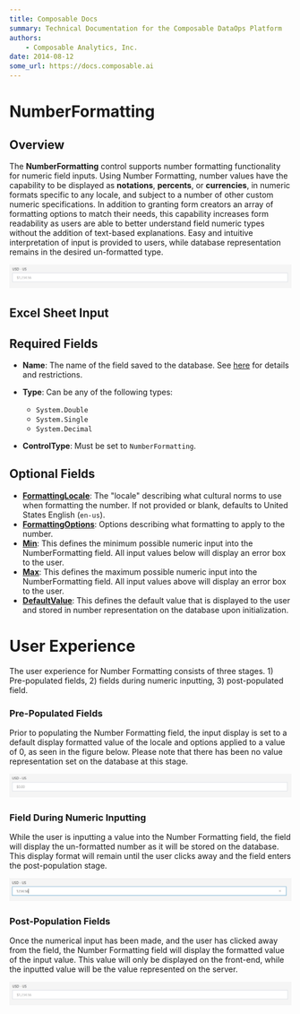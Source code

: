 ```yaml
---
title: Composable Docs
summary: Technical Documentation for the Composable DataOps Platform
authors:
    - Composable Analytics, Inc.
date: 2014-08-12
some_url: https://docs.composable.ai
---
```


# NumberFormatting

## Overview

The **NumberFormatting** control supports number formatting functionality for numeric field inputs. Using Number Formatting, number values have the capability to be displayed as **notations**, **percents**, or **currencies**, in numeric formats specific to any locale, and subject to a number of other custom numeric specifications. In addition to granting form creators an array of formatting options to match their needs, this capability increases form readability as users are able to better understand field numeric types without the addition of text-based explanations. Easy and intuitive interpretation of input is provided to users, while database representation remains in the desired un-formatted type. 

![Post-Populated Field](../img/05.04.Img_3.PNG)

## Excel Sheet Input

## Required Fields

- **Name**: The name of the field saved to the database. See [here](../06.Setting-Details/Name.md) for details and restrictions.

- **Type**: Can be any of the following types:
    - `System.Double`
    - `System.Single`
    - `System.Decimal` 
    
- **ControlType**: Must be set to `NumberFormatting`.


## Optional Fields

- [**FormattingLocale**](../06.Setting-Details/FormattingLocale.md): The "locale" describing what cultural norms to use when formatting the number. If not provided or blank, defaults to United States English (`en-us`).
- [**FormattingOptions**](../06.Setting-Details/FormattingOptions.md): Options describing what formatting to apply to the number.
- [**Min**](../06.Setting-Details/Min.md): This defines the minimum possible numeric input into the NumberFormatting field. All input values below will display an error box to the user.
- [**Max**](../06.Setting-Details/Max.md): This defines the maximum possible numeric input into the NumberFormatting field. All input values above will display an error box to the user.
- [**DefaultValue**](../06.Setting-Details/DefaultValue.md): This defines the default value that is displayed to the user and stored in number representation on the database upon initialization.

# User Experience
The user experience for Number Formatting consists of three stages. 1) Pre-populated fields, 2) fields during numeric inputting, 3) post-populated field.

### Pre-Populated Fields
Prior to populating the Number Formatting field, the input display is set to a default display formatted value of the locale and options applied to a value of 0, as seen in the figure below. Please note that there has been no value representation set on the database at this stage.

![Pre-Populated Field](../img/05.04.Img_1.PNG)

### Field During Numeric Inputting
While the user is inputting a value into the Number Formatting field, the field will display the un-formatted number as it will be stored on the database. This display format will remain until the user clicks away and the field enters the post-population stage. 

![Field During Numeric Inputting](../img/05.04.Img_2.PNG)

### Post-Population Fields
Once the numerical input has been made, and the user has clicked away from the field, the Number Formatting field will display the formatted value of the input value. This value will only be displayed on the front-end, while the inputted value will be the value represented on the server. 

![Post-Populated Field](../img/05.04.Img_3.PNG)
